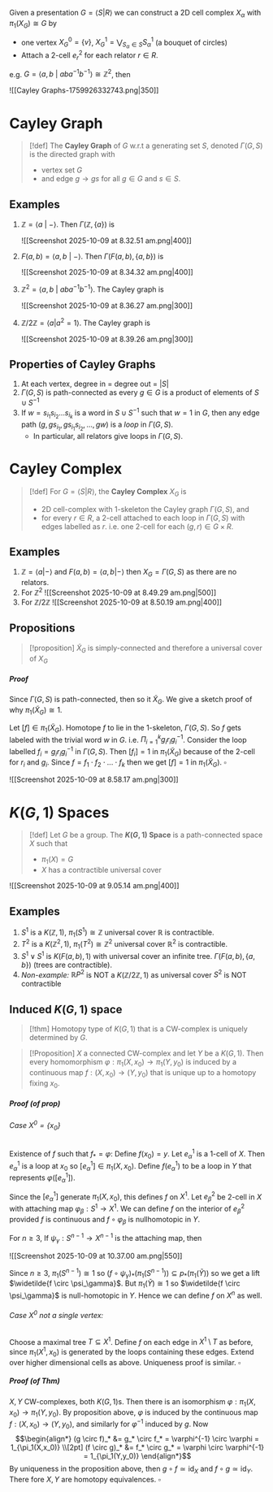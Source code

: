 Given a presentation $G=\langle S|R\rangle$ we can construct a 2D cell complex $X_\alpha$ with $\pi_1(X_G)\cong G$ by 
- one vertex $X_G^0=\{v\}$, $X_G^1=\bigvee_{S_\alpha\in S} S_\alpha^1$  (a bouquet of circles)
- Attach a 2-cell $e_r^2$ for each relator $r \in R$.

e.g. $G =\langle a,b\:|\:aba^{-1}b^{-1}\rangle \cong \mathbb{Z}^2$, then

![[Cayley Graphs-1759926332743.png|350]]

# Cayley Graph

>[!def]
>The **Cayley Graph** of $G$ w.r.t a generating set $S$, denoted $\Gamma(G,S)$ is the directed graph with 
>- vertex set $G$
>- and edge $g \longrightarrow gs$  for all $g \in G$ and $s \in S$.


## Examples

1. $\mathbb{Z} = \langle a \:|\: -\rangle$. Then $\Gamma(\mathbb{Z}, \{a\})$ is 
   
   ![[Screenshot 2025-10-09 at 8.32.51 am.png|400]]
   
2. $F(a,b)= \langle a,b\:|\: -\rangle$. Then $\Gamma(F(a,b), \{a,b\})$ is
   
   ![[Screenshot 2025-10-09 at 8.34.32 am.png|400]]
   
3. $\mathbb{Z}^2 = \langle a,b\:|\: aba^{-1}b^{-1}\rangle$. The Cayley graph is 
   
   ![[Screenshot 2025-10-09 at 8.36.27 am.png|300]]
   
4. $\mathbb{Z}/2\mathbb{Z} = \langle a | a^2 =1\rangle$. The Cayley graph is
   
   ![[Screenshot 2025-10-09 at 8.39.26 am.png|300]]
   

## Properties of Cayley Graphs

1. At each vertex, degree in = degree out = $|S|$
2. $\Gamma(G,S)$ is path-connected as every $g \in G$ is a product of elements of $S\cup S^{-1}$
3. If $w = s_{i_1}s_{i_2}...s_{i_k}$ is a word in $S \cup S^{-1}$ such that $w = 1$ in $G$, then any edge path $(g, gs_{i_1}, gs_{i_1}s_{i_2},...,gw)$ is a *loop* in $\Gamma(G,S)$.
	- In particular, all relators give loops in $\Gamma(G,S)$.


# Cayley Complex

>[!def]
>For $G = \langle S|R\rangle$, the **Cayley Complex** $X_G$ is 
>- 2D cell-complex with 1-skeleton the Cayley graph $\Gamma(G,S)$, and 
>- for every $r \in R$, a 2-cell attached to each loop in $\Gamma(G,S)$ with edges labelled as $r$.
>i.e. one 2-cell for each $(g,r)\in G \times R$.


## Examples

1. $\mathbb{Z}= \langle a | -\rangle$ and $F(a,b) = \langle a,b|-\rangle$ then $X_G = \Gamma(G,S)$ as there are no relators.
2. For $\mathbb{Z}^2$ 
   ![[Screenshot 2025-10-09 at 8.49.29 am.png|500]]
3. For $\mathbb{Z}/2\mathbb{Z}$ 
   ![[Screenshot 2025-10-09 at 8.50.19 am.png|400]]

## Propositions

>[!proposition]
>$\widetilde{X}_G$ is simply-connected and therefore a universal cover of $X_G$
##### Proof

Since $\Gamma(G,S)$ is path-connected, then so it $\widetilde{X}_G$. We give a sketch proof of why $\pi_1(\widetilde{X}_G)\cong 1$. 

Let $[f]\in \pi_1(\widetilde{X}_G)$. Homotope $f$ to lie in the 1-skeleton, $\Gamma(G,S)$. So $f$ gets labeled with the trivial word $w$ in $G$. i.e. $\Pi_{i=1}^k g_ir_ig_i^{-1}$.  Consider the loop labelled $f_i = g_ir_ig_i^{-1}$ in $\Gamma(G,S)$. Then $[f_i]= 1$ in $\pi_1(\widetilde{X}_G)$ because of the 2-cell for $r_i$ and $g_i$. Since $f = f_1\cdot f_2 \cdot ... \cdot f_k$ then we get $[f]=1$ in $\pi_1(\widetilde{X}_G)$.  $\square$ 

![[Screenshot 2025-10-09 at 8.58.17 am.png|300]]



# $K(G,1)$ Spaces

>[!def] 
>Let $G$ be a group. The **$K(G,1)$ Space** is a path-connected space $X$ such that 
>- $\pi_1(X)=G$  
>- $X$ has a contractible universal cover

![[Screenshot 2025-10-09 at 9.05.14 am.png|400]]


## Examples

1. $S^1$ is a $K(\mathbb{Z},1)$, $\pi_1(S^1) \cong \mathbb{Z}$ universal cover $\mathbb{R}$ is contractible.
2. $T^2$ is a $K(\mathbb{Z}^2,1)$, $\pi_1(T^2) \cong \mathbb{Z}^2$ universal cover $\mathbb{R}^2$ is contractible.
3. $S^1 \vee S^1$ is $K(F(a,b),1)$ with universal cover an infinite tree. $\Gamma(F(a,b), \{a,b\})$ (trees are contractible).
4. *Non-example:* $\mathbb{R}P^2$ is NOT a $K(\mathbb{Z}/2\mathbb{Z},1)$ as universal cover $S^2$ is NOT contractible


## Induced $K(G,1)$ space

>[!thm]
>Homotopy type of $K(G,1)$ that is a CW-complex is uniquely determined by $G$.

>[!Proposition] 
>$X$ a connected CW-complex and let $Y$ be a $K(G,1)$. Then every homomorphism $\varphi: \pi_1(X,x_0) \to \pi_1(Y,y_0)$ is induced by a continuous map $f:(X,x_0)\to (Y,y_0)$ that is unique up to a homotopy fixing $x_0$.
##### Proof (of prop)

###### Case $X^0 = \{x_0\}$ 
Existence of $f$ such that $f_*=\varphi$: Define $f(x_0) = y$. Let $e^1_\alpha$ is a 1-cell of $X$. Then $e_\alpha^1$ is a loop at $x_0$ so $[e_\alpha^1] \in \pi_1(X,x_0)$.  Define $f(e_\alpha^1)$ to be a loop in $Y$ that represents $\varphi([e_\alpha^1])$. 

Since the $[e_\alpha^1]$ generate $\pi_1(X,x_0)$, this defines $f$ on $X^1$. Let $e_\beta^2$ be 2-cell in $X$ with attaching map $\varphi_\beta:S^1 \to X^1$. We can define $f$ on the interior of $e_\beta^2$ provided $f$ is continuous and $f\circ   \varphi_\beta$
is nullhomotopic in $Y$.

For $n\geq 3$, If $\psi_\gamma: S^{n-1} \to X^{n-1}$ is the attaching map, then 

![[Screenshot 2025-10-09 at 10.37.00 am.png|550]]

Since $n\geq 3$, $\pi_1(S^{n-1})\cong 1$ so $(f \circ \psi_\gamma)_*(\pi_1(S^{n-1}))\subseteq p_*(\pi_1(\widetilde{Y}))$ so we get a lift $\widetilde{f \circ \psi_\gamma}$. But $\pi_1(\widetilde{Y})\cong 1$ so $\widetilde{f \circ \psi_\gamma}$ is null-homotopic in $Y$. Hence we can define $f$ on $X^n$ as well.

###### Case $X^0$ not a single vertex:

Choose a maximal tree $T \subseteq X^1$. Define $f$ on each edge in $X^1\setminus T$ as before, since $\pi_1(X^1,x_0)$ is generated by the loops containing these edges. Extend over higher dimensional cells as above. Uniqueness proof is similar. $\square$



##### Proof (of Thm)

$X,Y$ CW-complexes, both $K(G,1)$s. Then there is an isomorphism $\varphi:\pi_1(X,x_0) \to \pi_1(Y,y_0)$. By proposition above, $\varphi$ is induced by the continuous map $f:(X,x_0) \to (Y,y_0)$, and similarly for $\varphi^{-1}$ induced by $g$. Now
$$\begin{align*}
(g \circ  f)_* &= g_* \circ f_* = \varphi^{-1} \circ \varphi = 1_{\pi_1(X,x_0)} \\[2pt]
(f \circ  g)_* &= f_* \circ g_* = \varphi \circ \varphi^{-1} = 1_{\pi_1(Y,y_0)}
\end{align*}$$
By uniqueness in the proposition above, then $g \circ f \simeq \text{id}_X$ and $f \circ g \simeq \text{id}_Y$. There fore $X,Y$ are homotopy equivalences. $\square$

